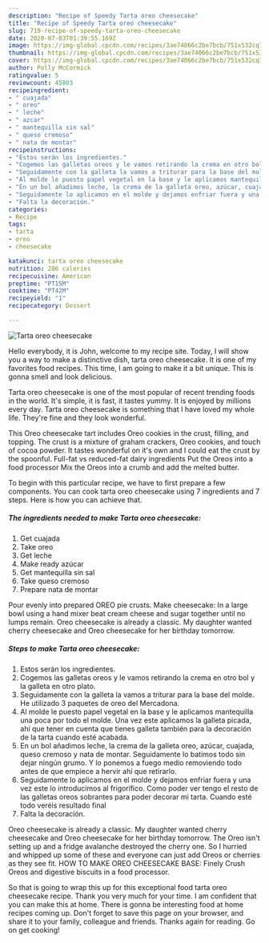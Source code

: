```yaml
---
description: "Recipe of Speedy Tarta oreo cheesecake"
title: "Recipe of Speedy Tarta oreo cheesecake"
slug: 719-recipe-of-speedy-tarta-oreo-cheesecake
date: 2020-07-03T01:39:55.169Z
image: https://img-global.cpcdn.com/recipes/3ae74066c2be7bcb/751x532cq70/tarta-oreo-cheesecake-foto-principal.jpg
thumbnail: https://img-global.cpcdn.com/recipes/3ae74066c2be7bcb/751x532cq70/tarta-oreo-cheesecake-foto-principal.jpg
cover: https://img-global.cpcdn.com/recipes/3ae74066c2be7bcb/751x532cq70/tarta-oreo-cheesecake-foto-principal.jpg
author: Polly McCormick
ratingvalue: 5
reviewcount: 45803
recipeingredient:
- " cuajada"
- " oreo"
- " leche"
- " azcar"
- " mantequilla sin sal"
- " queso cremoso"
- " nata de montar"
recipeinstructions:
- "Estos serán los ingredientes."
- "Cogemos las galletas oreos y le vamos retirando la crema en otro bol y la galleta en otro plato."
- "Seguidamente con la galleta la vamos a triturar para la base del molde. He utilizado 3 paquetes de oreo del Mercadona."
- "Al molde le puesto papel vegetal en la base y le aplicamos mantequilla una poca por todo el molde. Una vez este aplicamos la galleta picada, ahí que tener en cuenta que tienes galleta también para la decoración de la tarta cuando esté acabada."
- "En un bol añadimos leche, la crema de la galleta oreo, azúcar, cuajada, queso cremoso y nata de montar. Seguidamente lo batimos todo sin dejar ningún grumo. Y lo ponemos a fuego medio removiendo todo antes de que empiece a hervir ahí que retirarlo."
- "Seguidamente lo aplicamos en el molde y dejamos enfriar fuera y una vez este lo introducimos al frigorífico. Como poder ver tengo el resto de las galletas oreos sobrantes para poder decorar mi tarta. Cuando esté todo veréis resultado final"
- "Falta la decoración."
categories:
- Recipe
tags:
- tarta
- oreo
- cheesecake

katakunci: tarta oreo cheesecake 
nutrition: 286 calories
recipecuisine: American
preptime: "PT15M"
cooktime: "PT42M"
recipeyield: "1"
recipecategory: Dessert

---
```



![Tarta oreo cheesecake](https://img-global.cpcdn.com/recipes/3ae74066c2be7bcb/751x532cq70/tarta-oreo-cheesecake-foto-principal.jpg)

Hello everybody, it is John, welcome to my recipe site. Today, I will show you a way to make a distinctive dish, tarta oreo cheesecake. It is one of my favorites food recipes. This time, I am going to make it a bit unique. This is gonna smell and look delicious.

Tarta oreo cheesecake is one of the most popular of recent trending foods in the world. It's simple, it is fast, it tastes yummy. It is enjoyed by millions every day. Tarta oreo cheesecake is something that I have loved my whole life. They're fine and they look wonderful.

This Oreo cheesecake tart includes Oreo cookies in the crust, filling, and topping. The crust is a mixture of graham crackers, Oreo cookies, and touch of cocoa powder. It tastes wonderful on it&#39;s own and I could eat the crust by the spoonful. Full-fat vs reduced-fat dairy ingredients Put the Oreos into a food processor Mix the Oreos into a crumb and add the melted butter.


To begin with this particular recipe, we have to first prepare a few components. You can cook tarta oreo cheesecake using 7 ingredients and 7 steps. Here is how you can achieve that.

<!--inarticleads1-->

##### The ingredients needed to make Tarta oreo cheesecake:

1. Get  cuajada
1. Take  oreo
1. Get  leche
1. Make ready  azúcar
1. Get  mantequilla sin sal
1. Take  queso cremoso
1. Prepare  nata de montar


Pour evenly into prepared OREO pie crusts. Make cheesecake: In a large bowl using a hand mixer beat cream cheese and sugar together until no lumps remain. Oreo cheesecake is already a classic. My daughter wanted cherry cheesecake and Oreo cheesecake for her birthday tomorrow. 

<!--inarticleads2-->

##### Steps to make Tarta oreo cheesecake:

1. Estos serán los ingredientes.
1. Cogemos las galletas oreos y le vamos retirando la crema en otro bol y la galleta en otro plato.
1. Seguidamente con la galleta la vamos a triturar para la base del molde. He utilizado 3 paquetes de oreo del Mercadona.
1. Al molde le puesto papel vegetal en la base y le aplicamos mantequilla una poca por todo el molde. Una vez este aplicamos la galleta picada, ahí que tener en cuenta que tienes galleta también para la decoración de la tarta cuando esté acabada.
1. En un bol añadimos leche, la crema de la galleta oreo, azúcar, cuajada, queso cremoso y nata de montar. Seguidamente lo batimos todo sin dejar ningún grumo. Y lo ponemos a fuego medio removiendo todo antes de que empiece a hervir ahí que retirarlo.
1. Seguidamente lo aplicamos en el molde y dejamos enfriar fuera y una vez este lo introducimos al frigorífico. Como poder ver tengo el resto de las galletas oreos sobrantes para poder decorar mi tarta. Cuando esté todo veréis resultado final
1. Falta la decoración.


Oreo cheesecake is already a classic. My daughter wanted cherry cheesecake and Oreo cheesecake for her birthday tomorrow. The Oreo isn&#39;t setting up and a fridge avalanche destroyed the cherry one. So I hurried and whipped up some of these and everyone can just add Oreos or cherries as they see fit. HOW TO MAKE OREO CHEESECAKE BASE: Finely Crush Oreos and digestive biscuits in a food processor. 

So that is going to wrap this up for this exceptional food tarta oreo cheesecake recipe. Thank you very much for your time. I am confident that you can make this at home. There is gonna be interesting food at home recipes coming up. Don't forget to save this page on your browser, and share it to your family, colleague and friends. Thanks again for reading. Go on get cooking!
